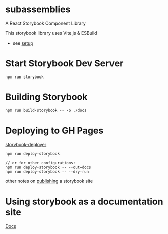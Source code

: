 # subassemblies
A React Storybook Component Library

This storybook library uses Vite.js & ESBuild
- see [setup](https://storybook.js.org/blog/storybook-for-vite/)

# Start Storybook Dev Server

    npm run storybook

# Building Storybook

    npm run build-storybook -- -o ./docs

# Deploying to GH Pages

[storybook-deployer](https://github.com/storybookjs/storybook-deployer)

    npm run deploy-storybook

    // or for other configurations:
    npm run deploy-storybook -- --out=docs
    npm run deploy-storybook -- --dry-run

other notes on [publishing](https://storybook.js.org/docs/react/workflows/publish-storybook) a storybook site

# Using storybook as a documentation site

[Docs](https://storybook.js.org/docs/react/writing-docs/introduction)
